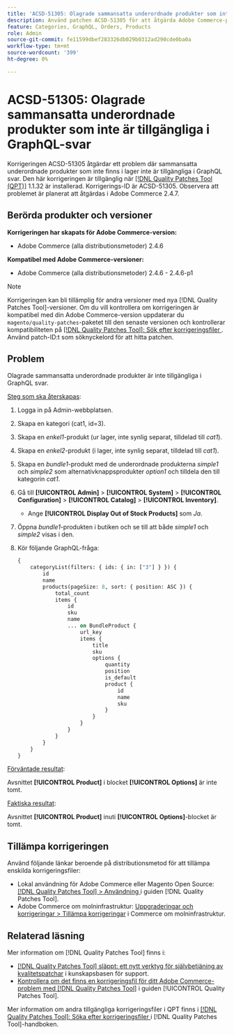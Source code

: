```yaml
---
title: 'ACSD-51305: Olagrade sammansatta underordnade produkter som inte är tillgängliga i GraphQL-svar'
description: Använd patchen ACSD-51305 för att åtgärda Adobe Commerce-problemet där sammansatta underordnade produkter som inte finns i lager inte är tillgängliga i GraphQL svar.
feature: Categories, GraphQL, Orders, Products
role: Admin
source-git-commit: fe11599dbef283326db029b0312ad290cde0ba0a
workflow-type: tm+mt
source-wordcount: '399'
ht-degree: 0%

---
```


# ACSD-51305: Olagrade sammansatta underordnade produkter som inte är tillgängliga i GraphQL-svar

Korrigeringen ACSD-51305 åtgärdar ett problem där sammansatta underordnade produkter som inte finns i lager inte är tillgängliga i GraphQL svar. Den här korrigeringen är tillgänglig när [[!DNL Quality Patches Tool (QPT)]](https://experienceleague.adobe.com/en/docs/commerce-knowledge-base/kb/announcements/commerce-announcements/magento-quality-patches-released-new-tool-to-self-serve-quality-patches) 1.1.32 är installerad. Korrigerings-ID är ACSD-51305. Observera att problemet är planerat att åtgärdas i Adobe Commerce 2.4.7.

## Berörda produkter och versioner

**Korrigeringen har skapats för Adobe Commerce-version:**

* Adobe Commerce (alla distributionsmetoder) 2.4.6

**Kompatibel med Adobe Commerce-versioner:**

* Adobe Commerce (alla distributionsmetoder) 2.4.6 - 2.4.6-p1

>[!NOTE]
>
>Korrigeringen kan bli tillämplig för andra versioner med nya [!DNL Quality Patches Tool]-versioner. Om du vill kontrollera om korrigeringen är kompatibel med din Adobe Commerce-version uppdaterar du `magento/quality-patches`-paketet till den senaste versionen och kontrollerar kompatibiliteten på [[!DNL Quality Patches Tool]: Sök efter korrigeringsfiler ](https://experienceleague.adobe.com/tools/commerce-quality-patches/index.html). Använd patch-ID:t som söknyckelord för att hitta patchen.

## Problem

Olagrade sammansatta underordnade produkter är inte tillgängliga i GraphQL svar.

<u>Steg som ska återskapas</u>:

1. Logga in på Admin-webbplatsen.
1. Skapa en kategori (cat1, id=3).
1. Skapa en *enkel1*-produkt (ur lager, inte synlig separat, tilldelad till *cat1*).
1. Skapa en *enkel2*-produkt (i lager, inte synlig separat, tilldelad till *cat1*).
1. Skapa en *bundle1*-produkt med de underordnade produkterna *simple1* och *simple2* som alternativknappsprodukter *option1* och tilldela den till kategorin *cat1*.
1. Gå till **[!UICONTROL Admin]** > **[!UICONTROL System]** > **[!UICONTROL Configuration]** > **[!UICONTROL Catalog]** > **[!UICONTROL Inventory]**.

   * Ange **[!UICONTROL Display Out of Stock Products]** som *Ja*.

1. Öppna *bundle1*-produkten i butiken och se till att både *simple1* och *simple2* visas i den.
1. Kör följande GraphQL-fråga:

   ```GraphQL
   {
       categoryList(filters: { ids: { in: ["3"] } }) {
           id
           name
           products(pageSize: 8, sort: { position: ASC }) {
               total_count
               items {
                   id
                   sku
                   name
                   ... on BundleProduct {
                       url_key
                       items {
                           title
                           sku
                           options {
                               quantity
                               position
                               is_default
                               product {
                                   id
                                   name
                                   sku
                               }
                           }
                       }
                   }
               }
           }
       }
   }
   ```

<u>Förväntade resultat</u>:

Avsnittet **[!UICONTROL Product]** i blocket **[!UICONTROL Options]** är inte tomt.

<u>Faktiska resultat</u>:

Avsnittet **[!UICONTROL Product]** inuti **[!UICONTROL Options]**-blocket är tomt.

## Tillämpa korrigeringen

Använd följande länkar beroende på distributionsmetod för att tillämpa enskilda korrigeringsfiler:

* Lokal användning för Adobe Commerce eller Magento Open Source: [[!DNL Quality Patches Tool] > Användning ](/help/tools/quality-patches-tool/usage.md) i guiden [!DNL Quality Patches Tool].
* Adobe Commerce om molninfrastruktur: [Uppgraderingar och korrigeringar > Tillämpa korrigeringar](https://experienceleague.adobe.com/docs/commerce-cloud-service/user-guide/develop/upgrade/apply-patches.html) i Commerce om molninfrastruktur.

## Relaterad läsning

Mer information om [!DNL Quality Patches Tool] finns i:

* [[!DNL Quality Patches Tool] släppt: ett nytt verktyg för självbetjäning av kvalitetspatchar](https://experienceleague.adobe.com/en/docs/commerce-knowledge-base/kb/announcements/commerce-announcements/magento-quality-patches-released-new-tool-to-self-serve-quality-patches) i kunskapsbasen för support.
* [Kontrollera om det finns en korrigeringsfil för ditt Adobe Commerce-problem med  [!DNL Quality Patches Tool]](/help/tools/quality-patches-tool/patches-available-in-qpt/check-patch-for-magento-issue-with-magento-quality-patches.md) i guiden [!UICONTROL Quality Patches Tool].


Mer information om andra tillgängliga korrigeringsfiler i QPT finns i [[!DNL Quality Patches Tool]: Söka efter korrigeringsfiler ](https://experienceleague.adobe.com/tools/commerce-quality-patches/index.html) i [!DNL Quality Patches Tool]-handboken.
